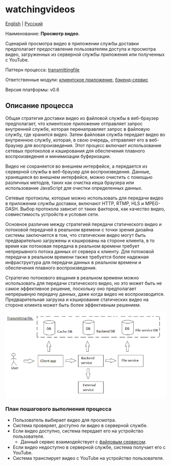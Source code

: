 # watchingvideos

[English](watchingvideos.md) | [Русский](watchingvideos.ru.md)

Наименование: **Просмотр видео**.

Сценарий просмотра видео в приложении службы доставки предполагает предоставление пользователям доступа и просмотра видео, загруженных из серверной службы приложения или полученных с YouTube.

Паттерн процесса: [transmittingfile](../../processpatterns/transmittingfile.md)

Ответственные модули: [клиентское приложение](../../frontend/customerclient.ru.md), [бэкенд-сервис](../../backend/customerbackend.ru.md)

Версия платформы: v0.6

## Описание процесса

Общая стратегия доставки видео из файловой службы в веб-браузер предполагает, что клиентское приложение отправляет запрос внутренней службе, которая перенаправляет запрос в файловую службу, где хранится видео.
Затем файловая служба передает видео во внутреннюю службу, которая, в свою очередь, отправляет его в веб-браузер для воспроизведения.
Этот процесс включает использование сетевых протоколов и кэширования для обеспечения плавного воспроизведения и минимизации буферизации.

Видео не сохраняется во внешнем интерфейсе, а передается из серверной службы в веб-браузер для воспроизведения.
Данные, хранящиеся во внешнем интерфейсе, можно очистить с помощью различных методов, таких как очистка кеша браузера или использование JavaScript для очистки определенных данных.

Сетевые протоколы, которые можно использовать для передачи видео в приложении службы доставки, включают HTTP, RTMP, HLS и MPEG-DASH.
Выбор протокола зависит от таких факторов, как качество видео, совместимость устройств и условия сети.

Основное различие между стратегией передачи статического видео и потоковой передачей в реальном времени с точки зрения дизайна системы заключается в том, что статические видео могут быть предварительно загружены и кэшированы на стороне клиента, в то время как потоковая передача в реальном времени требует непрерывного потока данных от сервера к клиенту.
Для потоковой передачи в реальном времени также требуется более надежная инфраструктура для передачи данных в реальном времени и обеспечения плавного воспроизведения.

Стратегию потокового вещания в реальном времени можно использовать для передачи статического видео, но это может быть не самое эффективное решение, поскольку оно предполагает непрерывную передачу данных, даже когда видео не воспроизводится.
Предварительная загрузка и кэширование статических видео на стороне клиента может быть более эффективным решением.

![transmittingfile_overall](../../img/processpatterns/transmittingfile_overall.png)

### План пошагового выполнения процесса

- Пользователь выбирает видео для просмотра.
- Система проверяет, доступно ли видео в серверной службе.
- Если видео доступно, система передает его на устройство пользователя.
    - Данный сервис взаимодействует с [файловым сервисом](../../backend/fileservice.ru.md).
- Если видео недоступно в серверной службе, система получает его с YouTube.
- Система транслирует видео с YouTube на устройство пользователя.
